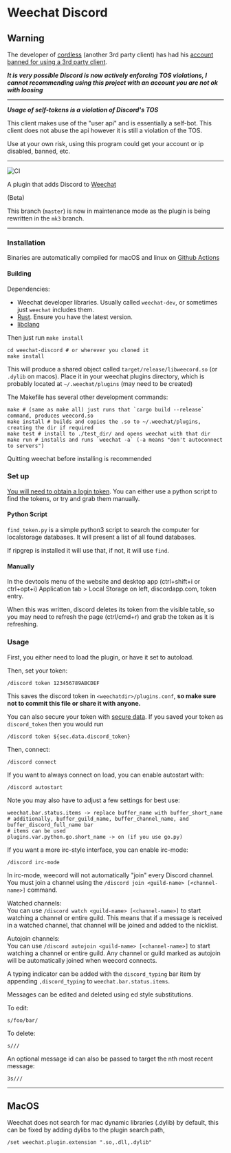 # Weechat Discord


## Warning

The developer of [cordless](https://github.com/Bios-Marcel/cordless) (another 3rd party client) has had his [account banned for using a 3rd party client](https://github.com/Bios-Marcel/cordless#i-am-closing-down-the-cordless-project). 

***It is very possible Discord is now actively enforcing TOS violations, I cannot recommending using this project with an account you are not ok with loosing***

---

***Usage of self-tokens is a violation of Discord's TOS***

This client makes use of the "user api" and is essentially a self-bot.
This client does not abuse the api however it is still a violation of the TOS.

Use at your own risk, using this program could get your account or ip disabled, banned, etc.

---

![CI](https://github.com/terminal-discord/weechat-discord/workflows/CI/badge.svg)

A plugin that adds Discord to [Weechat](https://weechat.org/)

(Beta)

This branch (`master`) is now in maintenance mode as the plugin is being rewritten in the `mk3` branch.

---

### Installation

Binaries are automatically compiled for macOS and linux on [Github Actions](https://terminal-discord.vercel.app/api/latest-build?repo=weechat-discord&workflow=1329556&branch=master&redirect)

#### Building

Dependencies:

* Weechat developer libraries. Usually called `weechat-dev`, or sometimes just `weechat` includes them.
* [Rust](https://www.rust-lang.org). Ensure you have the latest version.
* [libclang](https://rust-lang.github.io/rust-bindgen/requirements.html)

Then just run `make install`

    cd weechat-discord # or wherever you cloned it
    make install

This will produce a shared object called `target/release/libweecord.so` (or `.dylib` on macos). Place it in your weechat plugins directory, which is probably located at `~/.weechat/plugins` (may need to be created)

The Makefile has several other development commands:

    make # (same as make all) just runs that `cargo build --release` command, produces weecord.so
    make install # builds and copies the .so to ~/.weechat/plugins, creating the dir if required
    make test # install to ./test_dir/ and opens weechat with that dir
    make run # installs and runs `weechat -a` (-a means "don't autoconnect to servers")

Quitting weechat before installing is recommended

### Set up

[You will need to obtain a login token](https://github.com/discordapp/discord-api-docs/issues/69#issuecomment-223886862).
You can either use a python script to find the tokens, or try and grab them manually.

#### Python Script

`find_token.py` is a simple python3 script to search the computer for localstorage databases. It will present a list of all found databases.

If ripgrep is installed it will use that, if not, it will use `find`.


#### Manually

In the devtools menu of the website and desktop app (ctrl+shift+i or ctrl+opt+i) Application tab > Local Storage on left, discordapp.com, token entry.

When this was written, discord deletes its token from the visible table, so you may need to refresh the page (ctrl/cmd+r) and grab the token as it is refreshing.


### Usage

First, you either need to load the plugin, or have it set to autoload.

Then, set your token:

    /discord token 123456789ABCDEF
   
This saves the discord token in `<weechatdir>/plugins.conf`, **so make sure not to commit this file or share it with anyone.**

You can also secure your token with [secure data](https://weechat.org/blog/post/2013/08/04/Secured-data).
If you saved your token as `discord_token` then you would run

    /discord token ${sec.data.discord_token}

Then, connect:

    /discord connect

If you want to always connect on load, you can enable autostart with:

    /discord autostart

Note you may also have to adjust a few settings for best use:

    weechat.bar.status.items -> replace buffer_name with buffer_short_name
    # additionally, buffer_guild_name, buffer_channel_name, and buffer_discord_full_name bar
    # items can be used
    plugins.var.python.go.short_name -> on (if you use go.py)

If you want a more irc-style interface, you can enable irc-mode:

    /discord irc-mode

In irc-mode, weecord will not automatically "join" every Discord channel.  You must join a channel using the
`/discord join <guild-name> [<channel-name>]` command.

Watched channels:  
You can use `/discord watch <guild-name> [<channel-name>]` to start watching a channel or entire guild.
This means that if a message is received in a watched channel, that channel will be joined and added to the nicklist.

Autojoin channels:  
You can use `/discord autojoin <guild-name> [<channel-name>]` to start watching a channel or entire guild.
Any channel or guild marked as autojoin will be automatically joined when weecord connects.

A typing indicator can be added with the `discord_typing` bar item by appending `,discord_typing` to `weechat.bar.status.items`.

Messages can be edited and deleted using ed style substitutions.

To edit:

    s/foo/bar/

To delete:
    
    s///

An optional message id can also be passed to target the nth most recent message:

    3s///

---

## MacOS

Weechat does not search for mac dynamic libraries (.dylib) by default, this can be fixed by adding dylibs to the plugin search path,

```
/set weechat.plugin.extension ".so,.dll,.dylib"
```
